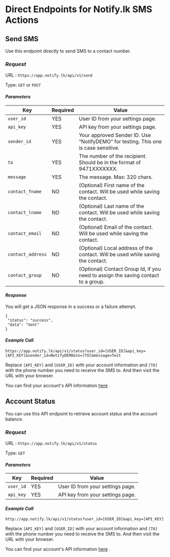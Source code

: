 # Direct Endpoints for Notify.lk SMS Actions

## Send SMS

Use this endpoint directly to send SMS to a contact number.

### _Request_

URL : `https://app.notify.lk/api/v1/send`

Type: `GET` or `POST`

#### _Parameters_

| Key | Required | Value |
| --- | --- | --- |
| `user_id` | YES | User ID from your settings page. |
| `api_key` | YES | API key from your settings page. |
| `sender_id` | YES | Your approved Sender ID. Use “NotifyDEMO” for testing. This one is case sensitive. |
| `to` | YES | The number of the recipient. Should be in the format of 9471XXXXXXX. |
| `message` | YES | The message. Max: 320 chars. |
| `contact_fname` | NO | (Optional) First name of the contact. Will be used while saving the contact. |
| `contact_lname` | NO | (Optional) Last name of the contact. Will be used while saving the contact. |
| `contact_email` | NO | (Optional) Email of the contact. Will be used while saving the contact. |
| `contact_address` | NO | (Optional) Local address of the contact. Will be used while saving the contact. |
| `contact_group` | NO | (Optional) Contact Group Id, if you need to assign the saving contact to a group. |

#### _Response_

You will get a JSON response in a success or a failure attempt.

```
{
 "status": "success",
 "data": "Sent"
}
```

#### _Example Call_

```
https://app.notify.lk/api/v1/status?user_id=[USER_ID]&api_key=[API_KEY]&sender_id=NotifyDEMO&to=[TO]&message=Test
```

Replace `[API_KEY]` and `[USER_ID]` with your account information and `[TO]` with the phone number you need to receive the SMS to. And then visit the URL with your browser.

You can find your account's API information [here](https://app.notify.lk/settings/api-keys) .

## Account Status 

You can use this API endpoint to retrieve account status and the account balance.

### _Request_

URL : `https://app.notify.lk/api/v1/status`

Type: `GET`

#### _Parameters_

| Key | Required | Value |
| --- | --- | --- |
| `user_id` | YES | User ID from your settings page. |
| `api_key` | YES | API key from your settings page. |

#### _Example Call_

```
http://app.notify.lk/api/v1/status?user_id=[USER_ID]&api_key=[API_KEY]
```

Replace `[API_KEY]` and `[USER_ID]` with your account information and `[TO]` with the phone number you need to receive the SMS to. And then visit the URL with your browser.

You can find your account's API information [here](https://app.notify.lk/settings/api-keys) .
